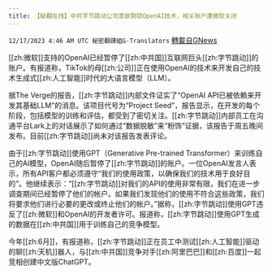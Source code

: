 ```yaml
---
title: 【秘翻在线】中共字节跳动公司意欲剽窃OpenAI技术，相关账户遭微软关闭
---
```

`12/17/2023 4:46 AM UTC 秘密翻譯組G-Translators` [轉載自GNews](https://gnews.org/articles/2119415)

[[zh:微软]]支持的OpenAI已经暂停了[[zh:中共国]]互联网巨头[[zh:字节跳动]]的账户。有报道称，TikTok的母[[zh:公司]]正在使用OpenAI的技术来开发自己的技术生成式[[zh:人工智能]]时代的大语言模型（LLM）。

据The Verge的报告，[[zh:字节跳动]]内部文件证实了“OpenAI API已被依赖来开发其基础LLM”的消息。该项目代号为“Project Seed”，报告显示，在开发的每个阶段，包括模型的训练和评估，都受到了密切关注。[[zh:字节跳动]]内部员工在沟通平台Lark上的对话展示了如何通过“数据脱敏”来“粉饰”证据，该报告于周五晚间发布。目前[[zh:字节跳动]]尚未对该报告发表评论。

由于[[zh:字节跳动]]使用GPT（Generative Pre-trained Transformer）来训练自己的AI模型，OpenAI随后暂停了[[zh:字节跳动]]的账户。一位OpenAI发言人表示，所有API客户都必须遵守“我们的使用政策，以确保我们的技术用于良好目的”。他继续表示：“[[zh:字节跳动]]对我们的API的使用非常有限，我们在进一步调查期间已经暂停了他们的帐户。如果我们发现他们的使用不符合这些政策，我们将要求他们进行必要的更改或终止他们的帐户。”据称，[[zh:字节跳动]]使用GPT违反了[[zh:微软]]和OpenAI的开发者许可。报道称，[[zh:字节跳动]]使用GPT生成的数据在[[zh:中共国]]用于训练自己的竞争模型。

今年[[zh:6月]]，有报道称，[[zh:字节跳动]]正在员工中测试[[zh:人工智能]]驱动的聊[[zh:天机]]器人，与[[zh:中共国]]竞争对手[[zh:阿里巴巴]]和[[zh:百度]]一起竞相创建中文版ChatGPT。
